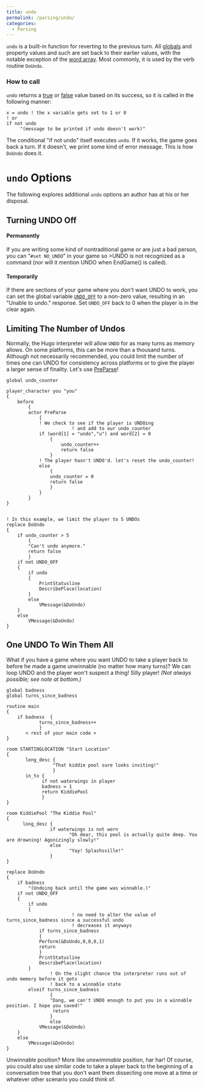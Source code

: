 ```yaml
---
title: undo
permalink: /parsing/undo/
categories: 
  - Parsing
---
```


`undo` is a built-in function for reverting to the previous turn. All
[globals](/basics/global/) and property values and such are set back
to their earlier values, with the notable exception of the
[word array](/basics/word-array/). Most commonly, it is used by the verb
routine `DoUndo`.

### How to call

`undo` returns a [true](/definitions/true/) or [false](/definitions/false)
value based on its success, so it is called in the following manner:

    x = undo ! the x variable gets set to 1 or 0
    ! or
    if not undo
         "(message to be printed if undo doesn't work)"

The conditional "if not undo" itself executes `undo`. If it works, the
game goes back a turn. If it doesn't, we print some kind of error
message. This is how `DoUndo` does it.

# `undo` Options

The following explores additional `undo` options an author has at his or
her disposal.

## Turning UNDO Off

#### Permanently

If you are writing some kind of nontraditional game or are just a bad
person, you can "`#set NO_UNDO`" in your game so &gt;UNDO is not
recognized as a command (nor will it mention UNDO when EndGame() is
called).

#### Temporarily

If there are sections of your game where you don't want UNDO to work,
you can set the global variable [`UNDO_OFF`](/globals/undo_off/) to a
non-zero value, resulting in an "Unable to undo." response. Set
`UNDO_OFF` back to 0 when the player is in the clear again.

## Limiting The Number of Undos

Normally, the Hugo interpreter will allow `UNDO` for as many turns as
memory allows. On some platforms, this can be more than a thousand
turns. Although not necessarily recommended, you could limit the number
of times one can UNDO for consistency across platforms or to give the
player a larger sense of finality. Let's use
[PreParse](/parsing/preparse/)!

    global undo_counter

    player_character you "you"
    {
        before
            {
            actor PreParse
                {
                ! We check to see if the player is UNDOing
                            ! and add to our undo_counter
                if (word[1] = "undo","u") and word[2] = 0
                    {
                        undo_counter++
                        return false
                    }
                ! The player hasn't UNDO'd. let's reset the undo_counter!
                else
                    {
                    undo_counter = 0
                    return false
                    }
                }
            }
    }


    ! In this example, we limit the player to 5 UNDOs
    replace DoUndo
    {
        if undo_counter > 5
            {
            "Can't undo anymore."
            return false
            }
        if not UNDO_OFF
        {
            if undo
            {
                PrintStatusline
                DescribePlace(location)
            }
            else
                VMessage(&DoUndo)
        }
        else
            VMessage(&DoUndo)
    }

## One UNDO To Win Them All

What if you have a game where you want UNDO to take a player back to
before he made a game unwinnable (no matter how many turns)? We can loop
UNDO and the player won't suspect a thing! Silly player! *(Not always
possible; see note at bottom.)*

    global badness
    global turns_since_badness

    routine main
    {
        if badness  {
                turns_since_badness++
                }
           < rest of your main code >
    }

    room STARTINGLOCATION "Start Location"
    {
           long_desc {
                     "That kiddie pool sure looks inviting!"
                     }
           in_to {
                 if not waterwings in player
                 badness = 1
                 return KiddiePool
                 }
    }

    room KiddiePool "The Kiddie Pool"
    {
          long_desc {
                    if waterwings is not worn
                           "Oh dear, this pool is actually quite deep. You are drowning! Agonizingly slowly!"
                    else
                           "Yay! Splashsville!"
                    }
    }

    replace DoUndo
    {
        if badness
            "(Undoing back until the game was winnable.)"
        if not UNDO_OFF
        {
            if undo
            {
                            ! no need to alter the value of turns_since_badness since a successful undo
                            ! decreases it anyways
                if turns_since_badness
                {
                Perform(&DoUndo,0,0,0,1)
                return
                }
                PrintStatusline
                DescribePlace(location)
            }
                    ! On the slight chance the interpreter runs out of undo memory before it gets
                    ! back to a winnable state
            elseif turns_since_badness
                    {
                    "Dang, we can't UNDO enough to put you in a winnable position. I hope you saved!"
                     return
                    }
                    else
                VMessage(&DoUndo)
        }
        else
            VMessage(&DoUndo)
    }

Unwinnable position? More like *unswimmable* position, har har! Of
course, you could also use similar code to take a player back to the
beginning of a conversation tree that you don't want them dissecting one
move at a time or whatever other scenario you could think of.
